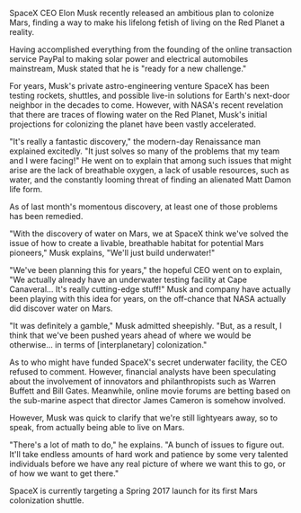 SpaceX CEO Elon Musk recently released an ambitious plan to colonize Mars, finding a way to make his lifelong fetish of living on the Red Planet a reality.

Having accomplished everything from the founding of the online transaction service PayPal to making solar power and electrical automobiles mainstream, Musk stated that he is "ready for a new challenge."

For years, Musk's private astro-engineering venture SpaceX has been testing rockets, shuttles, and possible live-in solutions for Earth's next-door neighbor in the decades to come. However, with NASA's recent revelation that there are traces of flowing water on the Red Planet, Musk's initial projections for colonizing the planet have been vastly accelerated.

"It's really a fantastic discovery," the modern-day Renaissance man explained excitedly. "It just solves so many of the problems that my team and I were facing!" He went on to explain that among such issues that might arise are the lack of breathable oxygen, a lack of usable resources, such as water, and the constantly looming threat of finding an alienated Matt Damon life form.

As of last month's momentous discovery, at least one of those problems has been remedied.

"With the discovery of water on Mars, we at SpaceX think we've solved the issue of how to create a livable, breathable habitat for potential Mars pioneers," Musk explains, "We'll just build underwater!"

"We've been planning this for years," the hopeful CEO went on to explain, "We actually already have an underwater testing facility at Cape Canaveral... It's really cutting-edge stuff!" Musk and company have actually been playing with this idea for years, on the off-chance that NASA actually did discover water on Mars.

"It was definitely a gamble," Musk admitted sheepishly. "But, as a result, I think that we've been pushed years ahead of where we would be otherwise... in terms of [interplanetary] colonization."

As to who might have funded SpaceX's secret underwater facility, the CEO refused to comment. However, financial analysts have been speculating about the involvement of innovators and philanthropists such as Warren Buffett and Bill Gates. Meanwhile, online movie forums are betting based on the sub-marine aspect that director James Cameron is somehow involved.

However, Musk was quick to clarify that we're still lightyears away, so to speak, from actually being able to live on Mars.

"There's a lot of math to do," he explains. "A bunch of issues to figure out. It'll take endless amounts of hard work and patience by some very talented individuals before we have any real picture of where we want this to go, or of how we want to get there."

SpaceX is currently targeting a Spring 2017 launch for its first Mars colonization shuttle.
